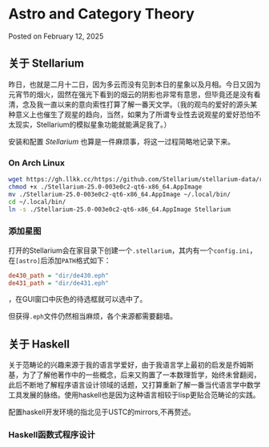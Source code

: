 # Astro and Category Theory

Posted on February 12, 2025

## 关于 Stellarium

昨日，也就是二月十二日，因为多云而没有见到本日的星象以及月相。今日又因为元宵节的烟火，固然在强光下看到的烟云的阴影也非常有意思，但毕竟还是没有看清，念及我一直以来的意向索性打算了解一番天文学。（我的观鸟的爱好的源头某种意义上也催生了观星的趋向，当然，如果为了所谓专业性去说观星的爱好恐怕不太现实，Stellarium的模拟星象功能就能满足我了。）

安装和配置 *Stellarium* 也算是一件麻烦事，将这一过程简略地记录下来。

### On Arch Linux

```bash
wget https://gh.llkk.cc/https://github.com/Stellarium/stellarium-data/releases/download/weekly-snapshot/Stellarium-25.0-003e0c2-qt6-x86_64.AppImage
chmod +x ./Stellarium-25.0-003e0c2-qt6-x86_64.AppImage
mv ./Stellarium-25.0-003e0c2-qt6-x86_64.AppImage ~/.local/bin/
cd ~/.local/bin/
ln -s ./Stellarium-25.0-003e0c2-qt6-x86_64.AppImage Stellarium
```

### 添加星图

打开的Stellarium会在家目录下创建一个`.stellarium`，其内有一个`config.ini`，在`[astro]`后添加`PATH`格式如下：

```ini
de430_path = "dir/de430.eph"
de431_path = "dir/de431.eph"
```

，在GUI窗口中灰色的待选框就可以选中了。

但获得`.eph`文件仍然相当麻烦，各个来源都需要翻墙。

## 关于 Haskell

关于范畴论的兴趣来源于我的语言学爱好，由于我语言学上最初的启发是乔姆斯基，为了了解他著作中的一些概念，后来又购置了一本数理哲学，始终未曾翻阅，此后不断地了解程序语言设计领域的话题，又打算重新了解一番当代语言学中数学工具发展的脉络。使用haskell也是因为这种语言相较于lisp更贴合范畴论的实践。

配置haskell开发环境的指北见于USTC的mirrors,不再赘述。

### Haskell函数式程序设计
